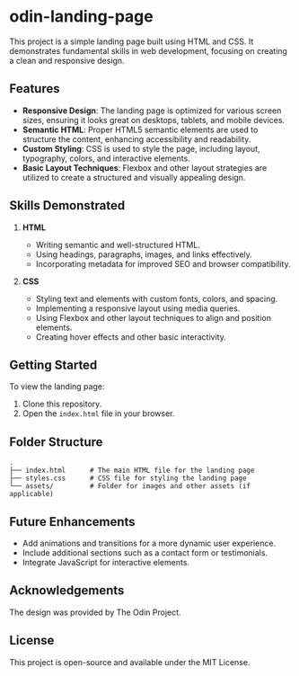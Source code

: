 # odin-landing-page

This project is a simple landing page built using HTML and CSS. It demonstrates fundamental skills in web development, focusing on creating a clean and responsive design.

## Features

- **Responsive Design**: The landing page is optimized for various screen sizes, ensuring it looks great on desktops, tablets, and mobile devices.
- **Semantic HTML**: Proper HTML5 semantic elements are used to structure the content, enhancing accessibility and readability.
- **Custom Styling**: CSS is used to style the page, including layout, typography, colors, and interactive elements.
- **Basic Layout Techniques**: Flexbox and other layout strategies are utilized to create a structured and visually appealing design.

## Skills Demonstrated

1. **HTML**
   - Writing semantic and well-structured HTML.
   - Using headings, paragraphs, images, and links effectively.
   - Incorporating metadata for improved SEO and browser compatibility.

2. **CSS**
   - Styling text and elements with custom fonts, colors, and spacing.
   - Implementing a responsive layout using media queries.
   - Using Flexbox and other layout techniques to align and position elements.
   - Creating hover effects and other basic interactivity.

## Getting Started

To view the landing page:

1. Clone this repository.
2. Open the `index.html` file in your browser.

## Folder Structure

```
.
├── index.html      # The main HTML file for the landing page
├── styles.css      # CSS file for styling the landing page
└── assets/         # Folder for images and other assets (if applicable)
```

## Future Enhancements

- Add animations and transitions for a more dynamic user experience.
- Include additional sections such as a contact form or testimonials.
- Integrate JavaScript for interactive elements.

## Acknowledgements

The design was provided by The Odin Project.

## License

This project is open-source and available under the MIT License.
